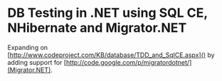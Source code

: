 ﻿DB Testing in .NET using SQL CE, NHibernate and Migrator.NET
============================================================

Expanding on [http://www.codeproject.com/KB/database/TDD_and_SqlCE.aspx]() by adding support for [http://code.google.com/p/migratordotnet/](Migrator.NET).

